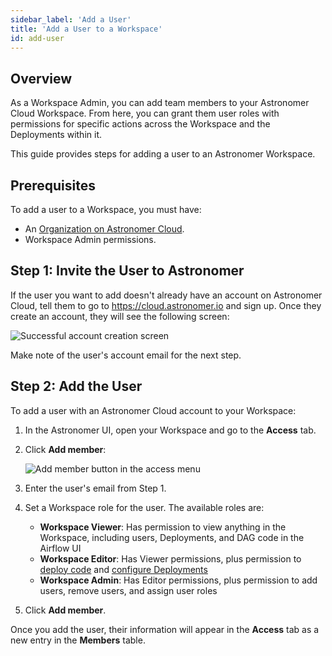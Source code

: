 ```yaml
---
sidebar_label: 'Add a User'
title: 'Add a User to a Workspace'
id: add-user
---
```


## Overview

As a Workspace Admin, you can add team members to your Astronomer Cloud Workspace. From here, you can grant them user roles with permissions for specific actions across the Workspace and the Deployments within it.

This guide provides steps for adding a user to an Astronomer Workspace.

## Prerequisites

To add a user to a Workspace, you must have:

- An [Organization on Astronomer Cloud](install-aws.md).
- Workspace Admin permissions.

## Step 1: Invite the User to Astronomer

If the user you want to add doesn't already have an account on Astronomer Cloud, tell them to go to https://cloud.astronomer.io and sign up. Once they create an account, they will see the following screen:

<div class="text--center">
  <img src="/img/docs/welcome-user.png" alt="Successful account creation screen" />
</div>

Make note of the user's account email for the next step.

## Step 2: Add the User

To add a user with an Astronomer Cloud account to your Workspace:

1. In the Astronomer UI, open your Workspace and go to the **Access** tab.
2. Click **Add member**:

    <div class="text--center">
      <img src="/img/docs/add-user.png" alt="Add member button in the access menu" />
    </div>

3. Enter the user's email from Step 1.
4. Set a Workspace role for the user. The available roles are:

    - **Workspace Viewer**: Has permission to view anything in the Workspace, including users, Deployments, and DAG code in the Airflow UI
    - **Workspace Editor**: Has Viewer permissions, plus permission to [deploy code](deploy-code.md) and [configure Deployments](configure-deployment.md)
    - **Workspace Admin**: Has Editor permissions, plus permission to add users, remove users, and assign user roles

5. Click **Add member**.

Once you add the user, their information will appear in the **Access** tab as a new entry in the **Members** table.
